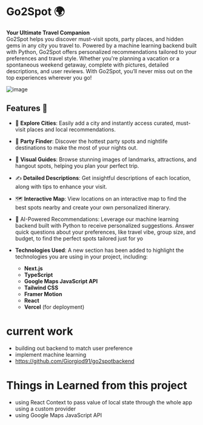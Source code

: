 # Go2Spot 🌍

**Your Ultimate Travel Companion**  
Go2Spot helps you discover must-visit spots, party places, and hidden gems in any city you travel to. Powered by a machine learning backend built with Python, Go2Spot offers personalized recommendations tailored to your preferences and travel style. Whether you're planning a vacation or a spontaneous weekend getaway, complete with pictures, detailed descriptions, and user reviews. With Go2Spot, you’ll never miss out on the top experiences wherever you go!

![image](https://github.com/user-attachments/assets/48df1d47-97f4-441a-badd-988968cc5eb3)



## Features 🚀

- 🌆 **Explore Cities**: Easily add a city and instantly access curated, must-visit places and local recommendations.
- 🎉 **Party Finder**: Discover the hottest party spots and nightlife destinations to make the most of your nights out.
- 📸 **Visual Guides**: Browse stunning images of landmarks, attractions, and hangout spots, helping you plan your perfect trip.
- ✍️ **Detailed Descriptions**: Get insightful descriptions of each location, along with tips to enhance your visit.
- 🗺️ **Interactive Map**: View locations on an interactive map to find the best spots nearby and create your own personalized itinerary.
- 🤖 AI-Powered Recommendations: Leverage our machine learning backend built with Python to receive personalized suggestions. Answer quick questions about your preferences, like travel vibe, group size, and budget, to find the perfect spots tailored just for yo

- **Technologies Used**: A new section has been added to highlight the technologies you are using in your project, including:
  - **Next.js**
  - **TypeScript**
  - **Google Maps JavaScript API**
  - **Tailwind CSS**
  - **Framer Motion**
  - **React**
  - **Vercel** (for deployment)
# current work
- building out backend to match user preference
- implement machine learning
- https://github.com/Giorgiod91/go2spotbackend

# Things in Learned from this project
- using React Context to pass value of local state through the whole app using a custom provider
- using Google Maps JavaScript API
  












